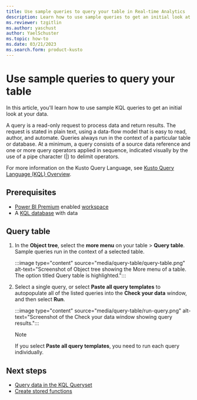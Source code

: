 ```yaml
---
title: Use sample queries to query your table in Real-time Analytics
description: Learn how to use sample queries to get an initial look at your data.
ms.reviewer: tzgitlin
ms.author: yaschust
author: YaelSchuster
ms.topic: how-to
ms.date: 03/21/2023
ms.search.form: product-kusto
---
```

# Use sample queries to query your table

In this article, you'll learn how to use sample KQL queries to get an initial look at your data.

A query is a read-only request to process data and return results. The request is stated in plain text, using a data-flow model that is easy to read, author, and automate. Queries always run in the context of a particular table or database. At a minimum, a query consists of a source data reference and one or more query operators applied in sequence, indicated visually by the use of a pipe character (|) to delimit operators.

For more information on the Kusto Query Language, see [Kusto Query Language (KQL) Overview](/azure/data-explorer/kusto/query/index?context=/fabric/context/context).

## Prerequisites

* [Power BI Premium](/power-bi/enterprise/service-admin-premium-purchase) enabled [workspace](../get-started/create-workspaces.md)
* A [KQL database](create-database.md) with data

## Query table

1. In the **Object tree**, select the **more menu** on your table > **Query table**. Sample queries run in the context of a selected table.

    :::image type="content" source="media/query-table/query-table.png" alt-text="Screenshot of Object tree showing the More menu of a table. The option titled Query table is highlighted.":::

1. Select a single query, or select **Paste all query templates** to autopopulate all of the listed queries into the **Check your data** window, and then select **Run**.

    :::image type="content" source="media/query-table/run-query.png" alt-text="Screenshot of the Check your data window showing query results.":::

    > [!NOTE]
    > If you select **Paste all query templates**, you need to run each query individually.

## Next steps

* [Query data in the KQL Queryset](kusto-query-set.md)
* [Create stored functions](create-functions.md)
